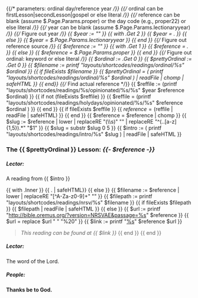 {{/* parameters: ordinal day/reference year */}}
{{/* ordinal can be firstLesson|secondLesson|gospel or else literal */}}
{{/* reference can be blank (assume  $.Page.Params.proper) or the day code (e.g., proper22) or else literal */}}
{{/*  year can be blank (assume $.Page.Params.lectionaryyear) */}}
{{/* Figure out year */}}
{{ $year := "" }}
{{ with .Get 2 }}
  {{ $year = . }}
{{ else }}
  {{ $year = $.Page.Params.lectionaryyear }}
{{ end }}
{{/* Figure out reference source */}}
{{ $reference := "" }}
{{ with .Get 1 }}
  {{ $reference = . }}
{{ else }}
  {{ $reference = $.Page.Params.proper }}
{{ end }}
{{/* Figure out ordinal: keyword or else literal */}}
{{ $ordinal := .Get 0 }}
{{ $prettyOrdinal := .Get 0 }}
{{ $filename := printf "layouts/shortcodes/readings/ordinal/%s" $ordinal }}
{{ if fileExists $filename }}
    {{ $prettyOrdinal = ( printf "layouts/shortcodes/readings/ordinal/%s" $ordinal ) | readFile | chomp | safeHTML }}
{{ end}}
{{/* Find actual reference */}}
{{ $reffile := (printf "layouts/shortcodes/readings/%s/opinionated/%s/%s" $year $reference $ordinal) }}
{{ if  not (fileExists $reffile) }}
	{{ $reffile = (printf "layouts/shortcodes/readings/holydays/opinionated/%s/%s" $reference $ordinal ) }}
{{ end }}
{{ if fileExists $reffile }}
    {{ $reference = ($reffile | readFile | safeHTML) }}
{{ end }}
{{ $reference = $reference | chomp }}
{{ $slug := $reference | lower | replaceRE "(\\s)" "" | replaceRE "^(..[a-z]{1,5}).*"  "$1" }}
{{ $slug = substr $slug 0 5 }}
{{ $intro := ( printf "layouts/shortcodes/readings/intro/%s" $slug ) | readFile | safeHTML }}
### The {{ $prettyOrdinal }} Lesson: _{{- $reference -}}_

##### Lector:
A reading from {{ $intro }}

{{ with .Inner }}
{{ . | safeHTML}}
{{ else }}
    {{ $filename := $reference | lower | replaceRE "[^A-Za-z0-9]+" "" }}
    {{ $filepath := printf "layouts/shortcodes/readings/nrsv/%s" $filename }}
	{{ if fileExists $filepath }}
{{ $filepath | readFile | safeHTML  }}
    {{ else }}
        {{ $url := printf "http://bible.oremus.org/?version=NRSVAE&passage=%s" $reference }}
        {{ $url = replace $url " " "%20" }}
        {{ $link := printf "[%s](%s)" $reference $url }}
> _This reading can be found at {{ $link }}_
    {{ end }}
{{ end }}

##### Lector:
The word of the Lord.

##### **People:**
**Thanks be to God.**
